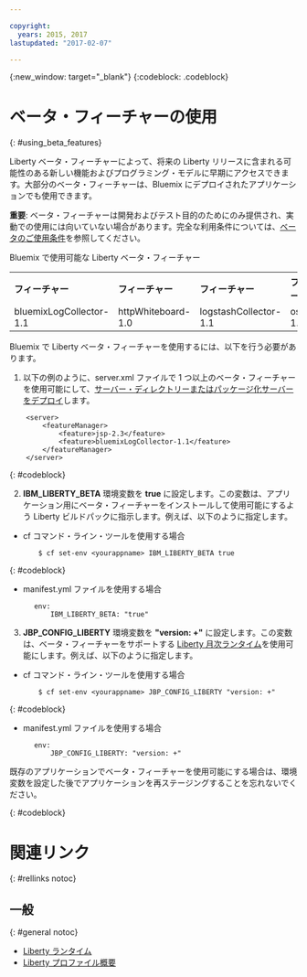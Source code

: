 ```yaml
---

copyright:
  years: 2015, 2017
lastupdated: "2017-02-07"

---
```


{:new_window: target="_blank"}
{:codeblock: .codeblock}

# ベータ・フィーチャーの使用
{: #using_beta_features}

Liberty ベータ・フィーチャーによって、将来の Liberty リリースに含まれる可能性のある新しい機能およびプログラミング・モデルに早期にアクセスできます。大部分のベータ・フィーチャーは、Bluemix にデプロイされたアプリケーションでも使用できます。

**重要**: ベータ・フィーチャーは開発およびテスト目的のためにのみ提供され、実動での使用には向いていない場合があります。完全な利用条件については、[ベータのご使用条件](http://public.dhe.ibm.com/ibmdl/export/pub/software/websphere/wasdev/downloads/wlp/beta/lafiles/en.html)を参照してください。

Bluemix で使用可能な Liberty ベータ・フィーチャー
<table>
<tr>
<th align="left">フィーチャー</th>
<th align="left">フィーチャー</th>
<th align="left">フィーチャー</th>
<th align="left">フィーチャー</th>
</tr>

<tr>
<td>bluemixLogCollector-1.1</td>
<td>httpWhiteboard-1.0</td>
<td>logstashCollector-1.1</td>
<td>osgiBundle-1.0</td>
</tr>
</table>

Bluemix で Liberty ベータ・フィーチャーを使用するには、以下を行う必要があります。

1. 以下の例のように、server.xml ファイルで 1 つ以上のベータ・フィーチャーを使用可能にして、[サーバー・ディレクトリーまたはパッケージ化サーバーをデプロイ](optionsForPushing.html)します。

```
    <server>
        <featureManager>
            <feature>jsp-2.3</feature>
            <feature>bluemixLogCollector-1.1</feature>
        </featureManager>
    </server>
```
{: #codeblock}

2.  **IBM_LIBERTY_BETA** 環境変数を **true** に設定します。この変数は、アプリケーション用にベータ・フィーチャーをインストールして使用可能にするよう Liberty ビルドパックに指示します。例えば、以下のように指定します。
  * cf コマンド・ライン・ツールを使用する場合
```
       $ cf set-env <yourappname> IBM_LIBERTY_BETA true
```
{: #codeblock}

  * manifest.yml ファイルを使用する場合
```
      env:
          IBM_LIBERTY_BETA: "true"
```

3. **JBP_CONFIG_LIBERTY** 環境変数を **"version: +"** に設定します。この変数は、ベータ・フィーチャーをサポートする [Liberty 月次ランタイム](buildpackDefaults.html#liberty_versions)を使用可能にします。例えば、以下のように指定します。
  * cf コマンド・ライン・ツールを使用する場合
```
       $ cf set-env <yourappname> JBP_CONFIG_LIBERTY "version: +"
```
{: #codeblock}

  * manifest.yml ファイルを使用する場合
```
      env:
          JBP_CONFIG_LIBERTY: "version: +"
```

既存のアプリケーションでベータ・フィーチャーを使用可能にする場合は、環境変数を設定した後でアプリケーションを再ステージングすることを忘れないでください。

{: #codeblock}

# 関連リンク
{: #rellinks notoc}
## 一般
{: #general notoc}
* [Liberty ランタイム](index.html)
* [Liberty プロファイル概要](http://www-01.ibm.com/support/knowledgecenter/SSAW57_8.5.5/com.ibm.websphere.wlp.nd.doc/ae/cwlp_about.html)

